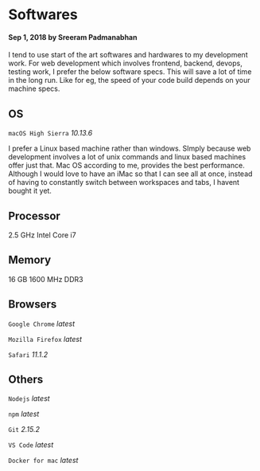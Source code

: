 # Softwares

#### Sep 1, 2018 by Sreeram Padmanabhan

I tend to use start of the art softwares and hardwares to my development work. For web development which involves frontend, backend, devops, testing work, I prefer the below software specs.
This will save a lot of time in the long run. Like for eg, the speed of your code build depends on your machine specs. 

## OS

`macOS High Sierra` *10.13.6*

I prefer a Linux based machine rather than windows. SImply because web development involves a lot of unix commands and linux based machines offer just that. Mac OS according to me, provides the best performance. Although I would love to have an iMac so that I can see all at once, instead of having to constantly switch between workspaces and tabs, I havent bought it yet.


## Processor

2.5 GHz Intel Core i7


## Memory

16 GB 1600 MHz DDR3


## Browsers

`Google Chrome` *latest*

`Mozilla Firefox` *latest*

`Safari` *11.1.2*


## Others

`Nodejs` *latest*

`npm` *latest*

`Git` *2.15.2*

`VS Code` *latest*

`Docker for mac` *latest*
